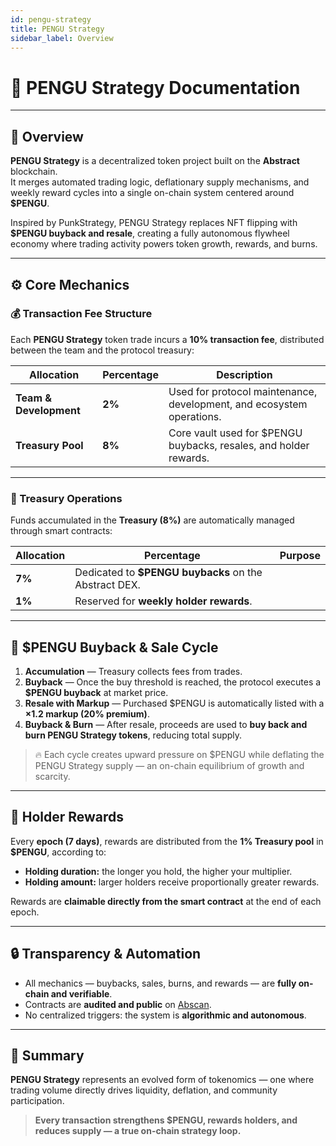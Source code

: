 ```yaml
---
id: pengu-strategy
title: PENGU Strategy
sidebar_label: Overview
---
```


# 🐧 PENGU Strategy Documentation

---

## 🔷 Overview

**PENGU Strategy** is a decentralized token project built on the **Abstract** blockchain.  
It merges automated trading logic, deflationary supply mechanisms, and weekly reward cycles into a single on-chain system centered around **$PENGU**.

Inspired by PunkStrategy, PENGU Strategy replaces NFT flipping with **$PENGU buyback and resale**, creating a fully autonomous flywheel economy where trading activity powers token growth, rewards, and burns.

---

## ⚙️ Core Mechanics

### 💰 Transaction Fee Structure

Each **PENGU Strategy** token trade incurs a **10% transaction fee**, distributed between the team and the protocol treasury:

| Allocation | Percentage | Description |
|-------------|-------------|--------------|
| **Team & Development** | **2%** | Used for protocol maintenance, development, and ecosystem operations. |
| **Treasury Pool** | **8%** | Core vault used for $PENGU buybacks, resales, and holder rewards. |

---

### 🏦 Treasury Operations

Funds accumulated in the **Treasury (8%)** are automatically managed through smart contracts:

| Allocation | Percentage | Purpose |
|-------------|-------------|----------|
| **7%** | Dedicated to **$PENGU buybacks** on the Abstract DEX. |
| **1%** | Reserved for **weekly holder rewards**. |

---

## 🔁 $PENGU Buyback & Sale Cycle

1. **Accumulation** — Treasury collects fees from trades.  
2. **Buyback** — Once the buy threshold is reached, the protocol executes a **$PENGU buyback** at market price.  
3. **Resale with Markup** — Purchased $PENGU is automatically listed with a **×1.2 markup (20% premium)**.  
4. **Buyback & Burn** — After resale, proceeds are used to **buy back and burn PENGU Strategy tokens**, reducing total supply.

> 🔥 Each cycle creates upward pressure on $PENGU while deflating the PENGU Strategy supply — an on-chain equilibrium of growth and scarcity.

---

## 🎁 Holder Rewards

Every **epoch (7 days)**, rewards are distributed from the **1% Treasury pool** in **$PENGU**, according to:

- **Holding duration:** the longer you hold, the higher your multiplier.  
- **Holding amount:** larger holders receive proportionally greater rewards.

Rewards are **claimable directly from the smart contract** at the end of each epoch.

---

## 🔒 Transparency & Automation

- All mechanics — buybacks, sales, burns, and rewards — are **fully on-chain and verifiable**.  
- Contracts are **audited and public** on [Abscan](https://abscan.org).  
- No centralized triggers: the system is **algorithmic and autonomous**.

---

## 🧱 Summary

**PENGU Strategy** represents an evolved form of tokenomics — one where trading volume directly drives liquidity, deflation, and community participation.

> **Every transaction strengthens $PENGU, rewards holders, and reduces supply — a true on-chain strategy loop.**
